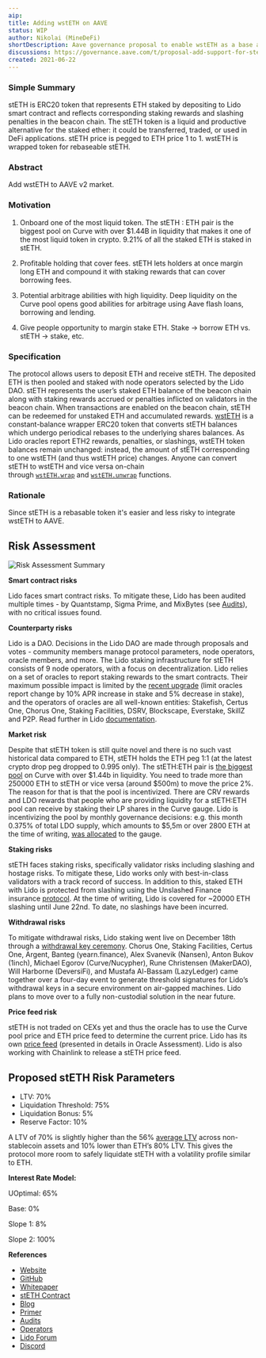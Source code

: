 ```yaml
---
aip: 
title: Adding wstETH on AAVE
status: WIP
author: Nikolai (MineDeFi)
shortDescription: Aave governance proposal to enable wstETH as a base asset
discussions: https://governance.aave.com/t/proposal-add-support-for-steth-lido/2123/14
created: 2021-06-22
---
```

### Simple Summary
stETH is ERC20 token that represents ETH staked by depositing to Lido smart contract and reflects corresponding staking rewards and slashing penalties in the beacon chain. The stETH token is a liquid and productive alternative for the staked ether: it could be transferred, traded, or used in DeFi applications.
stETH price is pegged to ETH price 1 to 1. wstETH is wrapped token for rebaseable stETH.

### Abstract
Add wstETH to AAVE v2 market.

### Motivation
1. Onboard one of the most liquid token.
The stETH : ETH pair is the biggest pool on Curve with over $1.44B in liquidity that makes it one of the most liquid token in crypto. 9.21% of all the staked ETH is staked in stETH.

2. Profitable holding that cover fees.
stETH lets holders at once margin long ETH and compound it with staking rewards that can cover borrowing fees. 

3. Potential arbitrage abilities with high liquidity.
Deep liquidity on the Curve pool opens good abilities for arbitrage using Aave flash loans, borrowing and lending.

4. Give people opportunity to margin stake ETH. 
Stake -> borrow ETH vs. stETH -> stake, etc.


### Specification
The protocol allows users to deposit ETH and receive stETH. The deposited ETH is then pooled and staked with node operators selected by the Lido DAO. stETH represents the user’s staked ETH balance of the beacon chain along with staking rewards accrued or penalties inflicted on validators in the beacon chain. When transactions are enabled on the beacon chain, stETH can be redeemed for unstaked ETH and accumulated rewards. 
[wstETH](https://docs.lido.fi/contracts/wsteth) is a constant-balance wrapper ERC20 token that converts stETH balances which undergo periodical rebases to the underlying shares balances. As Lido oracles report ETH2 rewards, penalties, or slashings, wstETH token balances remain unchanged: instead, the amount of stETH corresponding to one wstETH (and thus wstETH price) changes. Anyone can convert stETH to wstETH and vice versa on-chain through [`wstETH.wrap`](https://docs.lido.fi/contracts/wsteth#wrap) and [`wstETH.unwrap`](https://docs.lido.fi/contracts/wsteth#unwrap) functions.

### Rationale

Since stETH is a rebasable token it's easier and less risky to integrate wstETH to AAVE.

## Risk Assessment

![Risk Assessment Summary](https://s3.us-west-2.amazonaws.com/secure.notion-static.com/748779ef-8bd0-46ea-b5ea-485ec8c16fac/Untitled.png?X-Amz-Algorithm=AWS4-HMAC-SHA256&X-Amz-Credential=AKIAT73L2G45O3KS52Y5%2F20210623%2Fus-west-2%2Fs3%2Faws4_request&X-Amz-Date=20210623T101117Z&X-Amz-Expires=86400&X-Amz-Signature=00453a00f04021a795937a91826c0f04f2e33d81132e4f0b65b1657a77fab50a&X-Amz-SignedHeaders=host&response-content-disposition=filename%20%3D%22Untitled.png%22)

**Smart contract risks**

Lido faces smart contract risks. To mitigate these, Lido has been audited multiple times - by Quantstamp, Sigma Prime, and MixBytes (see [Audits](https://github.com/lidofinance/audits)), with no critical issues found.

**Counterparty risks**

Lido is a DAO. Decisions in the Lido DAO are made through proposals and votes - community members manage protocol parameters, node operators, oracle members, and more. The Lido staking infrastructure for stETH consists of 9 node operators, with a focus on decentralization.
Lido relies on a set of oracles to report staking rewards to the smart contracts. Their maximum possible impact is limited by the [recent upgrade](https://github.com/lidofinance/lido-improvement-proposals/blob/develop/LIPS/lip-2.md#sanity-checks-the-oracles-reports-by-configurable-values) (limit oracles report change by 10% APR increase in stake and 5% decrease in stake), and the operators of oracles are all well-known entities: Stakefish, Certus One, Chorus One, Staking Facilities, DSRV, Blockscape, Everstake, SkillZ and P2P.
Read further in Lido [documentation](https://docs.lido.fi/token-guides/steth-superuser-functions/).

**Market risk**

Despite that stETH token is still quite novel and there is no such vast historical data compared to ETH, stETH holds the ETH peg 1:1 (at the latest crypto drop peg dropped to 0.995 only).
The stETH:ETH pair is [the biggest pool](https://curve.fi/steth) on Curve with over $1.44b in liquidity. You need to trade more than 250000 ETH to stETH or vice versa (around  $500m) to move the price 2%. The reason for that is that the pool is incentivized. There are CRV rewards and LDO rewards that people who are providing liquidity for a stETH:ETH pool can receive by staking their LP shares in the Curve gauge. Lido is incentivizing the pool by monthly governance decisions: e.g. this month 0.375% of total LDO supply, which amounts to $5,5m or over 2800 ETH at the time of writing, [was allocated](https://research.lido.fi/t/curve-proposal-continue-ldo-reward-initiative-with-3-750-000-ldo/687) to the gauge.

**Staking risks**

stETH faces staking risks, specifically validator risks including slashing and hostage risks. To mitigate these, Lido works only with best-in-class validators with a track record of success. In addition to this, staked ETH with Lido is protected from slashing using the Unslashed Finance insurance [protocol](https://app.unslashed.finance/policies/Lido%20(ETH%202.0)%205pc%20slashing%20policy.pdf). At the time of writing, Lido is covered for ~20000 ETH slashing until June 22nd. To date, no slashings have been incurred.

**Withdrawal risks**

To mitigate withdrawal risks, Lido staking went live on December 18th through a [withdrawal key ceremony](https://blog.lido.fi/lido-withdrawal-key-ceremony/). Chorus One, Staking Facilities, Certus One, Argent, Banteg (yearn.finance), Alex Svanevik (Nansen), Anton Bukov (1inch), Michael Egorov (Curve/Nucypher), Rune Christensen (MakerDAO), Will Harborne (DeversiFi), and Mustafa Al-Bassam (LazyLedger) came together over a four-day event to generate threshold signatures for Lido’s withdrawal keys in a secure environment on air-gapped machines. Lido plans to move over to a fully non-custodial solution in the near future.

**Price feed risk**

stETH is not traded on CEXs yet and thus the oracle has to use the Curve pool price and ETH price feed to determine the current price. Lido has its own [price feed](https://github.com/lidofinance/steth-price-feed) (presented in details in Oracle Assessment). Lido is also working with Chainlink to release a stETH price feed.

## Proposed stETH Risk Parameters

- LTV: 70%
- Liquidation Threshold: 75%
- Liquidation Bonus: 5%
- Reserve Factor: 10%

A LTV of 70% is slightly higher than the 56% [average LTV](https://docs.aave.com/risk/asset-risk/risk-parameters) across non-stablecoin assets and 10% lower than ETH’s 80% LTV. This gives the protocol more room to safely liquidate stETH with a volatility profile similar to ETH.

**Interest Rate Model:**

UOptimal: 65%

Base: 0%

Slope 1: 8%

Slope 2: 100%

**References**

- [Website](https://lido.fi/)
- [GitHub](https://github.com/lidofinance)
- [Whitepaper](https://github.com/lidofinance/lido-dao/blob/master/README.md)
- [stETH Contract](https://www.notion.so/20de3a18e5e111b5eaab095312d7fe84)
- [Blog](https://blog.lido.fi/)
- [Primer](https://lido.fi/static/Lido:Ethereum-Liquid-Staking.pdf)
- [Audits](https://github.com/lidofinance/audits)
- [Operators](https://stake.lido.fi/key-checker/existing)
- [Lido Forum](https://research.lido.fi/)
- [Discord](https://discord.com/invite/vgdPfhZ)

